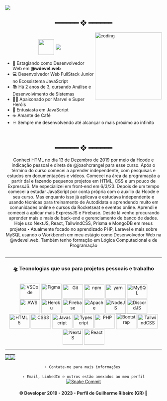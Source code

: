 <img src="https://github.com/guidsribeiro/guidsribeiro/assets/61317250/9c133841-dc92-4578-973a-4c577f67e2c3">

<h2 align="center"> ━━━━━━  ❖  ━━━━━━ </h2>
<img src="https://github.com/guidsribeiro/guidsribeiro/assets/61317250/07fc84e7-c077-4e33-a39f-a5493431a707" alt="coding" align="right" width="215px" height="215px" />
<div align="left">

 <h1 align="center"><img align="center" src="https://user-images.githubusercontent.com/61317250/229319653-07e3d55a-35a2-4fcd-9919-81aafb6b99e9.png" max-width="50px" width="50px"> <img align="center" src="https://readme-typing-svg.demolab.com/?lines=Olá,+como+vai?+Meu+nome+é+Guilherme;+mais+conhecido+como+GR;e+tenho+17+anos" max-width="47px"></h1>
  
- 🚀 Estagiando como Desenvolvedor Web em **@wdevel.web**
- 💻 Desenvolvedor Web FullStack Junior no Ecossistema JavaScript 
- 📚 Há 2 anos de 3, cursando Análise e Desenvolvimento de Sistemas
- 🦸‍♂️ Apaixonado por Marvel e Super Heróis
- 💛 Entusiasta em JavaScript
- ☕ Amante de Café
- ♾️ Sempre me desenvolvendo até alcançar o mais próximo ao infinito
 </div>
 <br>

<h2 align="center"> ━━━━━━  ❖  ━━━━━━ </h2>
<div align="center">
Conheci HTML no dia 13 de Dezembro de 2019 por meio da Hcode e indicação pessoal e direta de @joaohcrangel para esse curso. Após o término do curso comecei a aprender independente, com pesquisas e estudos em documentações e vídeos. Comecei na área da programação a partir daí e fazendo pequenos projetos em HTML, CSS e um pouco de ExpressJS. Me especializei em front-end em 6/3/23. Depois de um tempo comecei a estudar JavaScript por conta própria com o auxílio da Hcode e seu curso. Mas enquanto isso já aplicava e estudava independente e usando técnicas para treinamento de Autodidata e aprendendo muito em comunidades online e cursos da Rocketseat e eventos online. Aprendi e comecei a aplicar mais ExpressJS e Firebase. Desde lá venho procurando aprender mais e mais de back-end e gerenciamento de banco de dados. Hoje uso NextJS, React, TailwindCSS, Prisma e MongoDB em meus projetos・Atualmente focado no aprendizado PHP, Laravel e mais sobre MySQL usando o Workbench em meu estágio como Desenvolvedor Web na @wdevel.web. Também tenho formação em Lógica Computacional e de Programação

<div align="center"><br>

---
### __🛸 Tecnologias que uso para projetos pessoais e trabalho__
<br>
<img src="https://cdn.jsdelivr.net/gh/devicons/devicon/icons/vscode/vscode-original.svg" alt="VSCode" height="50" width="65" align="center">   
<img src="https://cdn.jsdelivr.net/gh/devicons/devicon/icons/figma/figma-original.svg" alt="Figma" height="50" width="65" align="center">   
<img src="https://cdn.jsdelivr.net/gh/devicons/devicon/icons/git/git-original.svg" alt="Git" height="46" width="65" align="center">  
<img src="https://cdn.jsdelivr.net/gh/devicons/devicon/icons/npm/npm-original-wordmark.svg" alt="npm" height="46" width="65" align="center"> 
<img src="https://cdn.jsdelivr.net/gh/devicons/devicon/icons/yarn/yarn-original.svg" alt="yarn" height="46" width="65" align="center"> 
<img src="https://cdn.jsdelivr.net/gh/devicons/devicon/icons/mysql/mysql-plain.svg" alt="MySQL" height="46" width="65" align="center"><br>
<img src="https://cdn.jsdelivr.net/gh/devicons/devicon/icons/amazonwebservices/amazonwebservices-original.svg" alt="AWS" height="46" width="65" align="center"> 
<img src="https://cdn.jsdelivr.net/gh/devicons/devicon/icons/heroku/heroku-plain.svg" alt="Heroku" height="46" width="65" align="center"> 
<img src="https://cdn.jsdelivr.net/gh/devicons/devicon/icons/firebase/firebase-plain.svg" alt="Firebase" height="46" width="65" align="center">
<img src="https://cdn.jsdelivr.net/gh/devicons/devicon/icons/apache/apache-original-wordmark.svg" alt="Apache" height="46" width="65" align="center">
<img src="https://cdn.jsdelivr.net/gh/devicons/devicon/icons/nodejs/nodejs-original.svg" alt="NodeJS" height="46" width="65" align="center"> 
<img src="https://cdn.jsdelivr.net/gh/devicons/devicon/icons/discordjs/discordjs-original.svg" alt="DiscordJS" height="46" width="65" align="center"><br>
<img src="https://cdn.jsdelivr.net/gh/devicons/devicon/icons/html5/html5-plain.svg" alt="HTML5" height="46" width="65" align="center">
<img src="https://cdn.jsdelivr.net/gh/devicons/devicon/icons/css3/css3-plain.svg" alt="CSS3" height="46" width="65" align="center">
<img src="https://cdn.jsdelivr.net/gh/devicons/devicon/icons/javascript/javascript-plain.svg" alt="Javascript" height="46" width="65" align="center">
<img src="https://cdn.jsdelivr.net/gh/devicons/devicon/icons/typescript/typescript-plain.svg" alt="Typescript" height="46" width="65" align="center">  
<img src="https://cdn.jsdelivr.net/gh/devicons/devicon/icons/php/php-plain.svg" alt="PHP" height="46" width="65" align="center">
<img src="https://cdn.jsdelivr.net/gh/devicons/devicon/icons/bootstrap/bootstrap-original.svg" alt="Bootstrap" height="50" width="65" align="center">
<img src="https://cdn.jsdelivr.net/gh/devicons/devicon/icons/tailwindcss/tailwindcss-plain.svg" alt="TailwindCSS" height="46" width="65" align="center"> 
<img src="https://cdn.jsdelivr.net/gh/devicons/devicon/icons/nextjs/nextjs-original.svg" alt="NextJS" height="50" width="65" align="center">
<img src="https://cdn.jsdelivr.net/gh/devicons/devicon/icons/react/react-original.svg"  alt="React" height="50" width="65" align="center">

---
  <table><tr><td style="padding: 0; width=50%">
    <img src="https://github-readme-stats.vercel.app/api/?username=guidsribeiro&show_icons=true&bg_color=24273a&text_color=cad3f5&icon_color=c6a0f6&title_color=8bd5ca&count_private=true&hide_border=true&hide_title=false" /></td>
    <td style="padding: 0; width=50%"><img src="https://github-readme-stats.vercel.app/api/top-langs/?username=guidsribeiro&langs_count=7&show_icons=true&bg_color=24273a&text_color=cad3f5&icon_color=c6a0f6&title_color=8bd5ca&count_private=true&hide_border=true&hide_title=false" /></td></tr></table>  
  <code align=center>› Contate-me para mais informações </code>
  <br>
  <br>
  <code align=center>› Email, LinkedIn e outros estão anexados ao meu perfil</code>

  <a href="https://github.com/guidsribeiro/">
    <img alt="Snake Commit" src="https://github.com/guidsribeiro/guidsribeiro/blob/output/github-contribution-grid-snake.svg" />
  </a>

<h4 align="center">
  © Developer 2019 - 2023 - Perfil de Guilherme Ribeiro (GR) 🍃
</h4>
</div>
